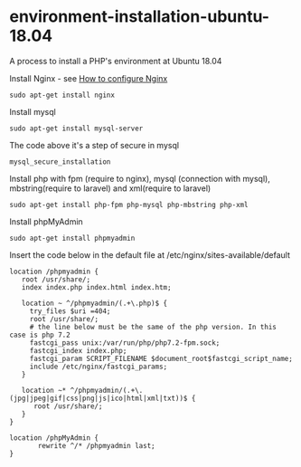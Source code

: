 # environment-installation-ubuntu-18.04
A process to  install a PHP's environment at Ubuntu 18.04

Install Nginx - see [How to configure Nginx](https://github.com/paulomendesdigital/how-to-configure-nginx)
```
sudo apt-get install nginx
````

Install mysql
```
sudo apt-get install mysql-server
```

The code above it's a step of secure in mysql
```
mysql_secure_installation
```

Install php with fpm (require to nginx), mysql (connection with mysql), mbstring(require to laravel) and xml(require to laravel)
```
sudo apt-get install php-fpm php-mysql php-mbstring php-xml
```

Install phpMyAdmin
```
sudo apt-get install phpmyadmin
```

Insert the code below in the default file at /etc/nginx/sites-available/default
```
location /phpmyadmin {
   root /usr/share/;
   index index.php index.html index.htm;
   
   location ~ ^/phpmyadmin/(.+\.php)$ {
     try_files $uri =404;
     root /usr/share/;
     # the line below must be the same of the php version. In this case is php 7.2
     fastcgi_pass unix:/var/run/php/php7.2-fpm.sock;
     fastcgi_index index.php;
     fastcgi_param SCRIPT_FILENAME $document_root$fastcgi_script_name;
     include /etc/nginx/fastcgi_params;
   }
   
   location ~* ^/phpmyadmin/(.+\.(jpg|jpeg|gif|css|png|js|ico|html|xml|txt))$ {
      root /usr/share/;
   }
}

location /phpMyAdmin {
       rewrite ^/* /phpmyadmin last;
}
```
